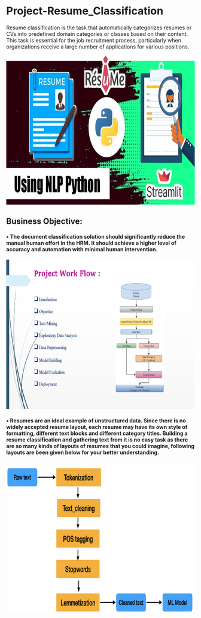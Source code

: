 # Project-Resume_Classification
 Resume classification is the task that automatically categorizes resumes or CVs into predefined domain categories or classes based on their content. This task is essential for the job recruitment process, particularly when organizations receive a large number of applications for various positions.

<img src="https://github.com/ShubhamMore4/Project-Resume_Classification/blob/master/Resume_image.jpg" alt="Resume Classifier" width="800" height="400">

<h2>Business Objective:</h2><h4>&#x2022; The document classification solution should significantly reduce the manual human effort in the HRM. It should achieve a higher level of accuracy and automation with minimal human intervention.</h4>

<img src="https://github.com/ShubhamMore4/Project-Resume_Classification/blob/master/Project%20Work%20Flow.png" alt="Project Work Flow" width="800" height="400">

<h4>&#x2022; Resumes are an ideal example of unstructured data. Since there is no widely accepted resume layout, each resume may have its own style of formatting, different text blocks and different category titles. Building a resume classification and gathering text from it is no easy task as there are so many kinds of layouts of resumes that you could imagine, following layouts are been given below for your better understanding.</h4>

<img src="https://github.com/ShubhamMore4/Project-Resume_Classification/blob/master/Cleaning%20Steps.png" alt="Cleaning Steps" width="800" height="400">
